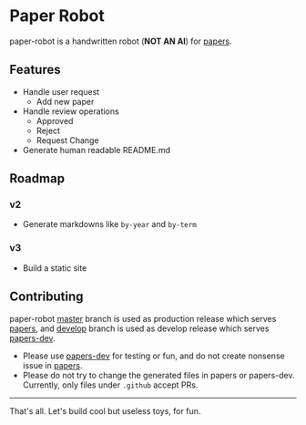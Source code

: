 # Paper Robot

paper-robot is a handwritten robot (**NOT AN AI**) for [papers](https://github.com/tediouscoder/papers).

## Features

- Handle user request
  - Add new paper
- Handle review operations
  - Approved
  - Reject
  - Request Change
- Generate human readable README.md

## Roadmap

### v2

- Generate markdowns like `by-year` and `by-term`

### v3

- Build a static site

## Contributing

paper-robot [master](https://github.com/tediouscoder/paper-robot/tree/master) branch is used as production release which serves [papers](https://github.com/tediouscoder/papers), and [develop](https://github.com/tediouscoder/paper-robot/tree/develop) branch is used as develop release which serves [papers-dev](https://github.com/tediouscoder/papers-dev).

- Please use [papers-dev](https://github.com/tediouscoder/papers-dev) for testing or fun, and do not create nonsense issue in [papers](https://github.com/tediouscoder/papers).
- Please do not try to change the generated files in papers or papers-dev. Currently, only files under `.github` accept PRs.

---

That's all. Let's build cool but useless toys, for fun.